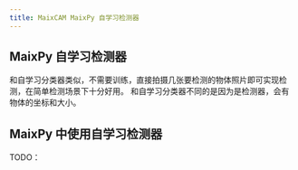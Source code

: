 ```yaml
---
title: MaixCAM MaixPy 自学习检测器
---
```



## MaixPy 自学习检测器

和自学习分类器类似，不需要训练，直接拍摄几张要检测的物体照片即可实现检测，在简单检测场景下十分好用。
和自学习分类器不同的是因为是检测器，会有物体的坐标和大小。

## MaixPy 中使用自学习检测器

TODO：

